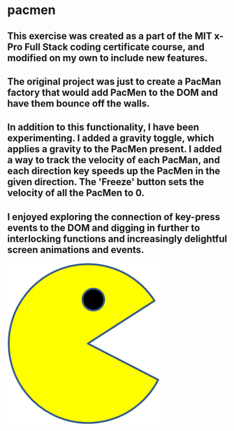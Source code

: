 # pacmen
## This exercise was created as a part of the MIT x-Pro Full Stack coding certificate course, and modified on my own to include new features. 
## The original project was just to create a PacMan factory that would add PacMen to the DOM and have them bounce off the walls. 
## In addition to this functionality, I have been experimenting. I added a gravity toggle, which applies a gravity to the PacMen present. I added a way to track the velocity of each PacMan, and each direction key speeds up the PacMen in the given direction. The 'Freeze' button sets the velocity of all the PacMen to 0. 
## I enjoyed exploring the connection of key-press events to the DOM and digging in further to interlocking functions and increasingly delightful screen animations and events.


<img src="PacMan1.png">
